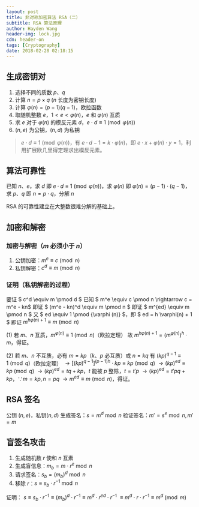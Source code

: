 ```yaml
---
layout: post
title: 非对称加密算法 RSA（二）
subtitle: RSA 算法原理
author: Hayden Wang
header-img: lock.jpg
cdn: header-on
tags: [Cryptography]
date: 2018-02-28 02:18:15
---
```



## 生成密钥对

1. 选择不同的质数 $p$、$q$
2. 计算 $n = p \times q$ ($n$ 长度为密钥长度)
3. 计算 $\varphi(n) = (p-1)(q-1)$，欧拉函数
4. 取随机整数 $e$，$1 < e < \varphi(n)$，$e$ 和 $\varphi(n)$ 互质
5. 求 $e$ 对于 $\varphi(n)$ 的模反元素 $d$，$e \cdot d \equiv 1 \pmod {\varphi(n)}$
6. $(n, e)$ 为公钥，$(n, d)$ 为私钥

> $e \cdot d \equiv 1 \pmod {\varphi(n)}$，有 $e \cdot d -1 = k \cdot \varphi(n)$，即 $e \cdot x + \varphi(n) \cdot y = 1$，利用扩展欧几里得定理求出模反元素。

## 算法可靠性

已知 $n$、$e$，求 $d$
即 $e \cdot d \equiv 1 \pmod {\varphi(n)}$，求 $\varphi(n)$
即 $\varphi(n) = (p-1) \cdot (q-1)$，求 $p$、$q$
即 $n = p \cdot q$，分解 $n$

RSA 的可靠性建立在大整数很难分解的基础上。


## 加密和解密

### 加密与解密（$m$ 必须小于 $n$）
1. 公钥加密：$m^e \equiv c \pmod n$
2. 私钥解密：$c^d \equiv m \pmod n$

### 证明（私钥解密的过程）
要证 $ c^d \equiv m \pmod d $
已知 $ m^e \equiv c \pmod n \rightarrow c = m^e - kn$ 
即证 $ (m^e - kn)^d \equiv m \pmod n $
即证 $ m^{ed} \equiv m \pmod n $
又 $ ed \equiv 1 \pmod {\varphi (n)} $，即 $ ed = h \varphi(n) + 1 $
即证 $m^{h\varphi(n)+1} \equiv m \pmod n$

(1) 若 $m$、$n$ 互质，$m^{\varphi(n)} \equiv 1 \pmod n$（欧拉定理）
故 $m^{h \varphi(n)+1}= (m^{\varphi(n)})^h \cdot m$，得证。

(2) 若 $m$、$n$ 不互质，必有 $m = kp$（$k$、$p$ 必互质）或 $n = kq$
有 $(kp)^{q-1} \equiv 1 \pmod q$（欧拉定理）
$\rightarrow [(kp)^{q-1}]^{(p-1)h} \cdot kp \equiv kp \pmod q$
$\rightarrow (kp)^{ed} \equiv kp \pmod q$
$\rightarrow (kp)^{ed} = tq + kp$，$t$ 能被 $p$ 整除，$t = t'p$
$\rightarrow (kp)^{ed} = t'pq + kp$，$\because m = kp, n = pq$
$\rightarrow m^{ed} \equiv m \pmod n$，得证。
 
## RSA 签名

公钥 $(n, e)$，私钥$(n, d)$
生成签名：$s = m^d \bmod n$
验证签名：$m' = s^e \bmod n, m' = m$

## 盲签名攻击

1. 生成随机数 $r$ 使和 $n$ 互素
2. 生成盲信息：$m_b = m \cdot r^e \bmod n$
3. 请求签名：$s_b = (m_b)^d \bmod n$
4. 移除 $r$：$s \equiv s_b \cdot r^{-1} \bmod n$

证明：
$s \equiv s_b \cdot r^{-1} \equiv (m_b)^d \cdot r^{-1} \equiv m^d \cdot r^{ed} \cdot r^{-1}$
$\equiv m^d \cdot r \cdot r^{-1} \equiv m^d \pmod m$